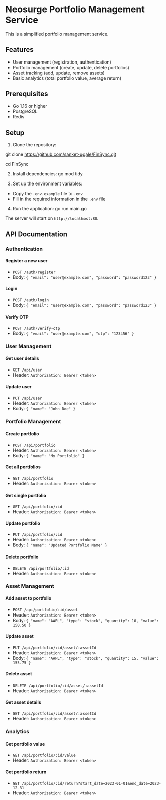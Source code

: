# Neosurge Portfolio Management Service

This is a simplified portfolio management service.

## Features

- User management (registration, authentication)
- Portfolio management (create, update, delete portfolios)
- Asset tracking (add, update, remove assets)
- Basic analytics (total portfolio value, average return)

## Prerequisites

- Go 1.16 or higher
- PostgreSQL
- Redis

## Setup

1. Clone the repository:

git clone https://github.com/sanket-ugale/FinSync.git

cd FinSync

2. Install dependencies:
go mod tidy

3. Set up the environment variables:
- Copy the `.env.example` file to `.env`
- Fill in the required information in the `.env` file

4. Run the application:
go run main.go

The server will start on `http://localhost:80`.

## API Documentation

### Authentication

#### Register a new user
- `POST /auth/register`
- Body: `{ "email": "user@example.com", "password": "password123" }`

#### Login
- `POST /auth/login`
- Body: `{ "email": "user@example.com", "password": "password123" }`

#### Verify OTP
- `POST /auth/verify-otp`
- Body: `{ "email": "user@example.com", "otp": "123456" }`

### User Management

#### Get user details
- `GET /api/user`
- Header: `Authorization: Bearer <token>`

#### Update user
- `PUT /api/user`
- Header: `Authorization: Bearer <token>`
- Body: `{ "name": "John Doe" }`

### Portfolio Management

#### Create portfolio
- `POST /api/portfolio`
- Header: `Authorization: Bearer <token>`
- Body: `{ "name": "My Portfolio" }`

#### Get all portfolios
- `GET /api/portfolio`
- Header: `Authorization: Bearer <token>`

#### Get single portfolio
- `GET /api/portfolio/:id`
- Header: `Authorization: Bearer <token>`

#### Update portfolio
- `PUT /api/portfolio/:id`
- Header: `Authorization: Bearer <token>`
- Body: `{ "name": "Updated Portfolio Name" }`

#### Delete portfolio
- `DELETE /api/portfolio/:id`
- Header: `Authorization: Bearer <token>`

### Asset Management

#### Add asset to portfolio
- `POST /api/portfolio/:id/asset`
- Header: `Authorization: Bearer <token>`
- Body: `{ "name": "AAPL", "type": "stock", "quantity": 10, "value": 150.50 }`

#### Update asset
- `PUT /api/portfolio/:id/asset/:assetId`
- Header: `Authorization: Bearer <token>`
- Body: `{ "name": "AAPL", "type": "stock", "quantity": 15, "value": 155.75 }`

#### Delete asset
- `DELETE /api/portfolio/:id/asset/:assetId`
- Header: `Authorization: Bearer <token>`

#### Get asset details
- `GET /api/portfolio/:id/asset/:assetId`
- Header: `Authorization: Bearer <token>`

### Analytics

#### Get portfolio value
- `GET /api/portfolio/:id/value`
- Header: `Authorization: Bearer <token>`

#### Get portfolio return
- `GET /api/portfolio/:id/return?start_date=2023-01-01&end_date=2023-12-31`
- Header: `Authorization: Bearer <token>`
